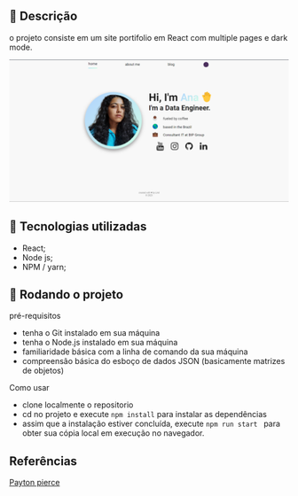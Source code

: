 ## :memo: Descrição
o projeto consiste em um site portifolio em React com multiple pages e dark mode.


![screenshot](src/img/port.png)


## :wrench: Tecnologias utilizadas
* React;
* Node js;
* NPM / yarn;

## :rocket: Rodando o projeto
pré-requisitos
- tenha o Git instalado em sua máquina
- tenha o Node.js instalado em sua máquina
- familiaridade básica com a linha de comando da sua máquina
- compreensão básica do esboço de dados JSON (basicamente matrizes de objetos)

Como usar
- clone localmente o repositorio
- cd no projeto e execute `npm install` para instalar as dependências
- assim que a instalação estiver concluída, execute `npm run start ` para obter sua cópia local em execução no navegador.

## Referências 

<a href="https://www.paytonpierce.dev/" > Payton pierce </a>
